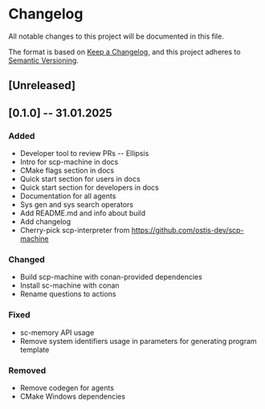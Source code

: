 # Changelog
All notable changes to this project will be documented in this file.

The format is based on [Keep a Changelog](https://keepachangelog.com/en/1.0.0/),
and this project adheres to [Semantic Versioning](https://semver.org/spec/v2.0.0.html).

## [Unreleased]

## [0.1.0] -- 31.01.2025

### Added

- Developer tool to review PRs -- Ellipsis
- Intro for scp-machine in docs
- CMake flags section in docs
- Quick start section for users in docs
- Quick start section for developers in docs
- Documentation for all agents
- Sys gen and sys search operators
- Add README.md and info about build
- Add changelog
- Cherry-pick scp-interpreter from https://github.com/ostis-dev/scp-machine

### Changed

- Build scp-machine with conan-provided dependencies
- Install sc-machine with conan
- Rename questions to actions

### Fixed

- sc-memory API usage
- Remove system identifiers usage in parameters for generating program template

### Removed

- Remove codegen for agents
- CMake Windows dependencies
